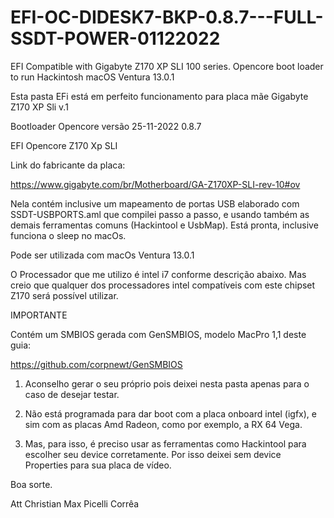 # EFI-OC-DIDESK7-BKP-0.8.7---FULL-SSDT-POWER-01122022
EFI Compatible with Gigabyte Z170 XP SLI 100 series. Opencore boot loader to run Hackintosh macOS Ventura 13.0.1

Esta pasta EFi está em perfeito funcionamento para placa mãe Gigabyte Z170 XP Sli v.1

Bootloader Opencore versão 25-11-2022 0.8.7

EFI Opencore Z170 Xp SLI 



Link do fabricante da placa:

https://www.gigabyte.com/br/Motherboard/GA-Z170XP-SLI-rev-10#ov


Nela contém inclusive um mapeamento de portas USB elaborado com SSDT-USBPORTS.aml que compilei passo a passo, e usando também as demais ferramentas comuns (Hackintool e UsbMap). Está pronta, inclusive funciona o sleep no macOs. 

Pode ser utilizada com macOs Ventura 13.0.1 
 

O Processador que me utilizo é intel i7 conforme descrição abaixo. Mas creio que qualquer dos processadores intel compatíveis com este chipset Z170 será possível utilizar. 

IMPORTANTE

Contém um SMBIOS gerada com GenSMBIOS, modelo  MacPro 1,1  deste guia:

https://github.com/corpnewt/GenSMBIOS 

1. Aconselho gerar o seu próprio pois deixei nesta pasta apenas para o caso de desejar testar. 

2. Não está programada para dar boot com a placa onboard intel (igfx), e sim com as placas Amd Radeon, como por exemplo, a RX 64 Vega. 

3. Mas, para isso, é preciso usar as ferramentas como Hackintool para escolher seu device corretamente. Por isso deixei sem device Properties para sua placa de vídeo. 

Boa sorte. 


Att Christian Max Picelli Corrêa
